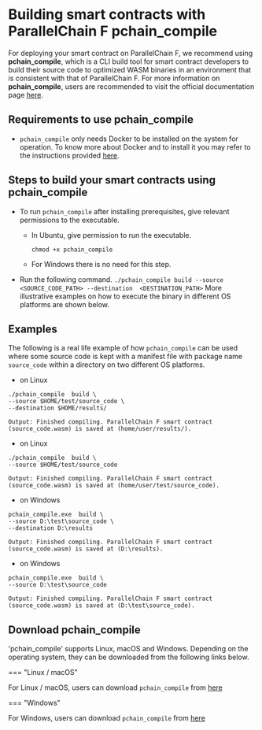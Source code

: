 # Building smart contracts with ParallelChain F pchain_compile

For deploying your smart contract on ParallelChain F, we recommend using **pchain_compile**, which is a CLI build tool for smart contract developers to build their source code to optimized WASM binaries in an environment that is consistent with that of ParallelChain F. For more information on **pchain_compile**, users are recommended to visit the official documentation page [here](https://docs.parallelchain.io/smart_contract_sdk/build_contract/).


## Requirements to use pchain_compile
* `pchain_compile` only needs Docker to be installed on the system for operation. To know more 
  about Docker and to install it you may refer to the instructions provided [here](https://docs.docker.com/get-docker/).


## Steps to build your smart contracts using pchain_compile

* To run `pchain_compile` after installing prerequisites, give relevant permissions to the executable.

   - In Ubuntu, give permission to run the executable. 
      ```
      chmod +x pchain_compile
      ```
   - For Windows there is no need for this step.

* Run the following command.
  `./pchain_compile build --source <SOURCE_CODE_PATH> --destination  <DESTINATION_PATH>`
  More illustrative examples on how to execute the binary in different OS platforms are shown below.


## Examples
The following is a real life example of how `pchain_compile` can be used where some source code is kept with a manifest file with package name `source_code` within a directory on two different OS platforms.

- on Linux 
      
```
./pchain_compile  build \
--source $HOME/test/source_code \
--destination $HOME/results/

Output: Finished compiling. ParallelChain F smart contract (source_code.wasm) is saved at (home/user/results/).
```

- on Linux 
      
```
./pchain_compile  build \
--source $HOME/test/source_code

Output: Finished compiling. ParallelChain F smart contract (source_code.wasm) is saved at (home/user/test/source_code).
```

- on Windows

```
pchain_compile.exe  build \
--source D:\test\source_code \
--destination D:\results 

Output: Finished compiling. ParallelChain F smart contract (source_code.wasm) is saved at (D:\results).
```

- on Windows

```
pchain_compile.exe  build \
--source D:\test\source_code

Output: Finished compiling. ParallelChain F smart contract (source_code.wasm) is saved at (D:\test\source_code).
```

## Download **pchain_compile**

'pchain_compile' supports Linux, macOS and Windows. Depending on the operating system, they can be downloaded from the 
following links below.

=== "Linux / macOS"

For Linux / macOS, users can download `pchain_compile` from [here](https://cms.parallelchain.io/pchain_compile_linux_v1.1.tar.xz)

=== "Windows"

For Windows, users can download `pchain_compile` from [here](https://cms.parallelchain.io/pchain_compile_win_v1.1.zip)



